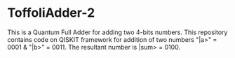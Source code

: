 # ToffoliAdder-2
This is a Quantum Full Adder for adding two 4-bits numbers. This repository contains code on QISKIT framework for addition of two numbers "|a>" = 0001 &amp; "|b>" = 0011. The resultant number is |sum> = 0100.
